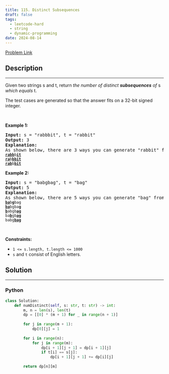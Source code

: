```yaml
---
title: 115. Distinct Subsequences
draft: false
tags: 
  - leetcode-hard
  - string
  - dynamic-programming
date: 2024-08-14
---
```


[Problem Link](https://leetcode.com/problems/distinct-subsequences/)

## Description

---
<p>Given two strings s and t, return <i>the number of distinct</i> <b><i>subsequences</i></b><i> of </i>s<i> which equals </i>t.</p>

<p>The test cases are generated so that the answer fits on a 32-bit signed integer.</p>

<p>&nbsp;</p>
<p><strong class="example">Example 1:</strong></p>

<pre>
<strong>Input:</strong> s = &quot;rabbbit&quot;, t = &quot;rabbit&quot;
<strong>Output:</strong> 3
<strong>Explanation:</strong>
As shown below, there are 3 ways you can generate &quot;rabbit&quot; from s.
<code><strong><u>rabb</u></strong>b<strong><u>it</u></strong></code>
<code><strong><u>ra</u></strong>b<strong><u>bbit</u></strong></code>
<code><strong><u>rab</u></strong>b<strong><u>bit</u></strong></code>
</pre>

<p><strong class="example">Example 2:</strong></p>

<pre>
<strong>Input:</strong> s = &quot;babgbag&quot;, t = &quot;bag&quot;
<strong>Output:</strong> 5
<strong>Explanation:</strong>
As shown below, there are 5 ways you can generate &quot;bag&quot; from s.
<code><strong><u>ba</u></strong>b<u><strong>g</strong></u>bag</code>
<code><strong><u>ba</u></strong>bgba<strong><u>g</u></strong></code>
<code><u><strong>b</strong></u>abgb<strong><u>ag</u></strong></code>
<code>ba<u><strong>b</strong></u>gb<u><strong>ag</strong></u></code>
<code>babg<strong><u>bag</u></strong></code></pre>

<p>&nbsp;</p>
<p><strong>Constraints:</strong></p>

<ul>
	<li><code>1 &lt;= s.length, t.length &lt;= 1000</code></li>
	<li><code>s</code> and <code>t</code> consist of English letters.</li>
</ul>


## Solution

---
### Python
``` py title='distinct-subsequences'
class Solution:
    def numDistinct(self, s: str, t: str) -> int:
        m, n = len(s), len(t)
        dp = [[0] * (m + 1) for _ in range(n + 1)]
        
        for j in range(m + 1):
            dp[0][j] = 1
        
        for i in range(n):
            for j in range(m):
                dp[i + 1][j + 1] = dp[i + 1][j]
                if t[i] == s[j]:
                    dp[i + 1][j + 1] += dp[i][j]
        
        return dp[n][m]
```

